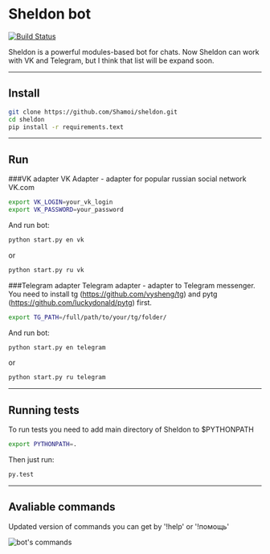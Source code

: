 Sheldon bot
===================
[![Build Status](https://travis-ci.org/Shamoi/sheldon.svg?branch=master)](https://travis-ci.org/Shamoi/sheldon)

Sheldon is a powerful modules-based bot for chats. Now Sheldon can work with VK and Telegram, but I think that list will be expand soon.

----------


Install
-------------
```bash
git clone https://github.com/Shamoi/sheldon.git
cd sheldon
pip install -r requirements.text
```

----------


Run
-------------------

###VK adapter
VK Adapter - adapter for popular russian social network VK.com
```bash
export VK_LOGIN=your_vk_login
export VK_PASSWORD=your_password
```
And run bot:
```bash
python start.py en vk
```
or
```bash
python start.py ru vk
```
###Telegram adapter
Telegram adapter - adapter to Telegram messenger. You need to install tg (https://github.com/vysheng/tg) and pytg (https://github.com/luckydonald/pytg) first.
```bash
export TG_PATH=/full/path/to/your/tg/folder/
```
And run bot:
```bash
python start.py en telegram
```
or
```bash
python start.py ru telegram
```
----------

Running tests
-------------------

To run tests you need to add main directory of Sheldon to $PYTHONPATH
```bash
export PYTHONPATH=.
```
Then just run:
```bash
py.test
```

----------


Avaliable commands
--------------------
Updated version of commands you can get by '!help' оr '!помощь'

![bot's commands](http://i.imgur.com/av9kHJQ.png)
